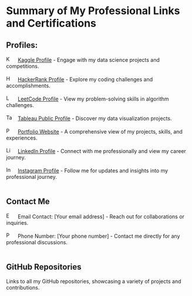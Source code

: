 <!DOCTYPE html>
<html lang='en'>
<head>
    <meta charset='UTF-8'>
    <meta name='viewport' content='width=device-width, initial-scale=1.0'>
    <title>Professional Links and Certifications</title>
</head>
<body>

<h1>Summary of My Professional Links and Certifications</h1>

<h2>Profiles:</h2>
<div>
    <img src='https://www.kaggle.com/favicon.ico' alt='Kaggle Logo' width='16' height='16'> &nbsp;&nbsp; <a href='https://www.kaggle.com/your-profile' target='_blank'>Kaggle Profile</a> - Engage with my data science projects and competitions.<br><br>
    <img src='https://www.hackerrank.com/favicon.ico' alt='HackerRank Logo' width='16' height='16'> &nbsp;&nbsp; <a href='https://www.hackerrank.com/your-profile' target='_blank'>HackerRank Profile</a> - Explore my coding challenges and accomplishments.<br><br>
    <img src='https://leetcode.com/favicon.ico' alt='LeetCode Logo' width='16' height='16'> &nbsp;&nbsp; <a href='https://leetcode.com/your-profile' target='_blank'>LeetCode Profile</a> - View my problem-solving skills in algorithm challenges.<br><br>
    <img src='https://public.tableau.com/favicon.ico' alt='Tableau Logo' width='16' height='16'> &nbsp;&nbsp; <a href='https://public.tableau.com/profile/your-profile' target='_blank'>Tableau Public Profile</a> - Discover my data visualization projects.<br><br>
    <img src='https://yourportfolio.com/logo.png' alt='Portfolio Logo' width='16' height='16'> &nbsp;&nbsp; <a href='https://yourportfolio.com/your-profile' target='_blank'>Portfolio Website</a> - A comprehensive view of my projects, skills, and experiences.<br><br>
    <img src='https://linkedin.com/favicon.ico' alt='LinkedIn Logo' width='16' height='16'> &nbsp;&nbsp; <a href='https://www.linkedin.com/in/your-profile' target='_blank'>LinkedIn Profile</a> - Connect with me professionally and view my career journey.<br><br>
    <img src='https://instagram.com/favicon.ico' alt='Instagram Logo' width='16' height='16'> &nbsp;&nbsp; <a href='https://www.instagram.com/your-profile/' target='_blank'>Instagram Profile</a> - Follow me for updates and insights into my professional journey.<br><br>
</div>

<h2>Contact Me</h2>
<div>
    <img src='https://example.com/email-logo.png' alt='Email Logo' width='16' height='16'> &nbsp;&nbsp; Email Contact: [Your email address] - Reach out for collaborations or inquiries.<br><br>
    <img src='https://example.com/phone-logo.png' alt='Phone Logo' width='16' height='16'> &nbsp;&nbsp; Phone Number: [Your phone number] - Contact me directly for any professional discussions.<br><br>
</div>

<h2>GitHub Repositories</h2>
<p>Links to all my GitHub repositories, showcasing a variety of projects and contributions.</p>

</body>
</html>
